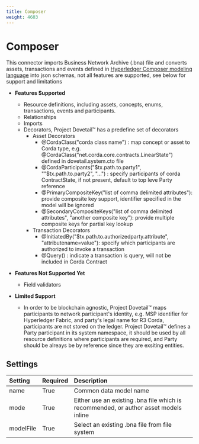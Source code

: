 ```yaml
---
title: Composer
weight: 4603
---
```


# Composer
This connector imports Business Network Archive (.bna) file and converts assets, transactions and events defined in [Hyperledger Composer modeling language](https://hyperledger.github.io/composer/v0.19/reference/cto_language.html) into json schemas, not all features are supported, see below for support and limitations
  * **Features Supported**
    - Resource definitions, including assets, concepts, enums, transactions, events and participants.
    - Relationships
    - Imports
    - Decorators, Project Dovetail™ has a predefine set of decorators
       - Asset Decorators
            * @CordaClass("corda class name") : map concept or asset to Corda type, e.g. @CordaClass("net.corda.core.contracts.LinearState") defined in dovetail.system.cto file
            * @CordaParticipants("$tx.path.to.party1", ""$tx.path.to.party2", "...") : specify participants of corda ContractState, if not present, default to top leve Party reference
            * @PrimaryCompositeKey("list of comma delimited attributes"): provide composite key support, identifier specified in the model will be ignored
            * @SecondaryCompositeKeys("list of comma delimited attributes", "another composite key"): provide multiple composite keys for partial key lookup
       - Transaction Decorators
            * @InitiatedBy("$tx.path.to.authorizedparty.attribute", "attributename=value"): specify which participants are authorized to invoke a transaction
            * @Query() : indicate a transaction is query, will not be included in Corda Contract

  * **Features Not Supported Yet**
    - Field validators

  * **Limited Support**
     - In order to be blockchain agnostic, Project Dovetail™ maps participants to network participant's identity, e.g. MSP identifier for Hyperledger Fabric, and party's legal name for R3 Corda, participants are not stored on the ledger. Project Dovetail™ defines a Party participant in its system namespace, it should be used by all resource definitions where participants are required, and Party should be alreays be by reference since they are exsiting entities.

## Settings
| Setting   | Required | Description |
|:----------|:---------|:------------|
| name      | True     | Common data model name |
| mode      | True     | Either use an existing .bna file which is recommended, or author asset models inline |
| modelFile | True     | Select an existing .bna file from file system  |


